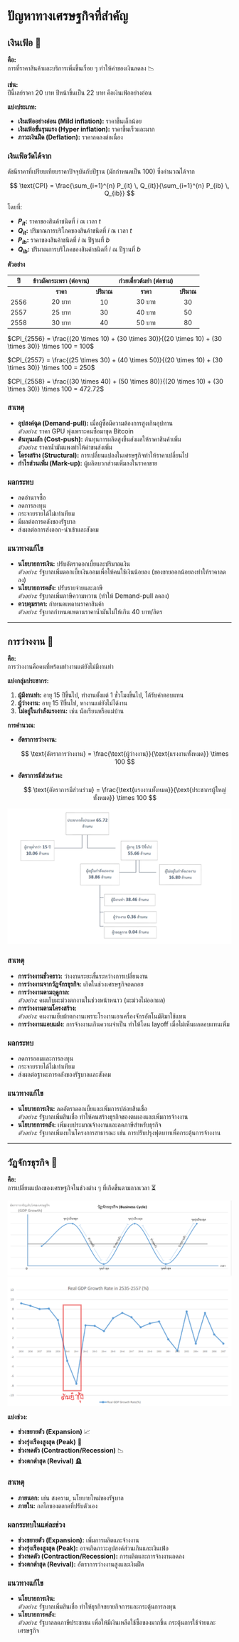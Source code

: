 # ปัญหาทางเศรษฐกิจที่สำคัญ

## เงินเฟ้อ 💸

**คือ:**  
การที่ราคาสินค้าและบริการเพิ่มขึ้นเรื่อย ๆ ทำให้ค่าของเงินลดลง 📉  

**เช่น:**  
ปีนี้เลย์ราคา 20 บาท ปีหน้าขึ้นเป็น 22 บาท คือเงินเฟ้ออย่างอ่อน

**แบ่งประเภท:**  
- **เงินเฟ้ออย่างอ่อน (Mild inflation):** ราคาขึ้นเล็กน้อย  
- **เงินเฟ้อขั้นรุนแรง (Hyper inflation):** ราคาขึ้นเร็วและมาก  
- **ภาวะเงินฝืด (Deflation):** ราคาลดลงต่อเนื่อง

### เงินเฟ้อวัดได้จาก
ดัชนีราคาที่เปรียบเทียบราคาปัจจุบันกับปีฐาน (มักกำหนดเป็น 100) ซึ่งคำนวณได้จาก

$$
\text{CPI} = \frac{\sum_{i=1}^{n} P_{it} \, Q_{it}}{\sum_{i=1}^{n} P_{ib} \, Q_{ib}}
$$

โดยที่:  
- **$P_{it}$:** ราคาของสินค้าชนิดที่ *i* ณ เวลา *t*  
- **$Q_{it}$:** ปริมาณการบริโภคของสินค้าชนิดที่ *i* ณ เวลา *t*  
- **$P_{ib}$:** ราคาของสินค้าชนิดที่ *i* ณ ปีฐานที่ *b*  
- **$Q_{ib}$:** ปริมาณการบริโภคของสินค้าชนิดที่ *i* ณ ปีฐานที่ *b*

**ตัวอย่าง**

|ปี|ข้าวผัดกระเพรา (ต่อจาน)||ก๋วยเตี๋ยวต้มยำ (ต่อชาม)||
|:-:|:-:|:-:|:-:|:-:|
||**ราคา**|**ปริมาณ**|**ราคา**|**ปริมาณ**|
|2556|20 บาท|10|30 บาท|30|
|2557|25 บาท|30|40 บาท|50|
|2558|30 บาท|40|50 บาท|80|

$CPI_{2556} = \frac{(20 \times 10) + (30 \times 30)}{(20 \times 10) + (30 \times 30)} \times 100 = 100$

$CPI_{2557} = \frac{(25 \times 30) + (40 \times 50)}{(20 \times 10) + (30 \times 30)} \times 100 = 250$

$CPI_{2558} = \frac{(30 \times 40) + (50 \times 80)}{(20 \times 10) + (30 \times 30)} \times 100 = 472.72$

### สาเหตุ

- **อุปสงค์ฉุด (Demand-pull):** เมื่อผู้ซื้อมีความต้องการสูงเกินอุปทาน  
  *ตัวอย่าง:* ราคา GPU พุ่งเพราะคนซื้อมาขุด Bitcoin  
- **ต้นทุนผลัก (Cost-push):** ต้นทุนการผลิตสูงขึ้นส่งผลให้ราคาสินค้าเพิ่ม  
  *ตัวอย่าง:* ราคาน้ำมันแพงทำให้ค่าขนส่งเพิ่ม  
- **โครงสร้าง (Structural):** การเปลี่ยนแปลงในเศรษฐกิจทำให้ราคาเปลี่ยนไป  
- **กำไรส่วนเพิ่ม (Mark-up):** ผู้ผลิตบวกส่วนเพิ่มลงในราคาขาย

### ผลกระทบ

- ลดอำนาจซื้อ  
- ลดการลงทุน  
- กระจายรายได้ไม่เท่าเทียม  
- มีผลต่อการคลังของรัฐบาล  
- ส่งผลต่อการส่งออก-นำเข้าและสังคม

### แนวทางแก้ไข

- **นโยบายการเงิน:** ปรับอัตราดอกเบี้ยและปริมาณเงิน  
  *ตัวอย่าง:* รัฐบาลเพิ่มดอกเบี้ยเงินออมเพื่อให้คนใช้เงินน้อยลง (ของขายออกน้อยลงทำให้ราคาลดลง)  
- **นโยบายการคลัง:** ปรับรายจ่ายและภาษี  
  *ตัวอย่าง:* รัฐบาลเพิ่มภาษีความหวาน (ทำให้ Demand-pull ลดลง)  
- **ควบคุมราคา:** กำหนดเพดานราคาสินค้า  
  *ตัวอย่าง:* รัฐบาลกำหนดเพดานราคาน้ำมันไม่ให้เกิน 40 บาท/ลิตร

---

## การว่างงาน 💼

**คือ:**  
การว่างงานคือคนที่พร้อมทำงานแต่ยังไม่มีงานทำ

**แบ่งกลุ่มประชากร:**  
1. **ผู้มีงานทำ:** อายุ 15 ปีขึ้นไป, ทำงานตั้งแต่ 1 ชั่วโมงขึ้นไป, ได้รับค่าตอบแทน  
2. **ผู้ว่างงาน:** อายุ 15 ปีขึ้นไป, หางานแต่ยังไม่ได้งาน  
3. **ไม่อยู่ในกำลังแรงงาน:** เช่น นักเรียนหรือแม่บ้าน

**การคำนวณ:**

- **อัตราการว่างงาน:**

  $$
  \text{อัตราการว่างงาน} = \frac{\text{ผู้ว่างงาน}}{\text{แรงงานทั้งหมด}} \times 100
  $$

- **อัตราการมีส่วนร่วม:**

  $$
  \text{อัตราการมีส่วนร่วม} = \frac{\text{แรงงานทั้งหมด}}{\text{ประชากรผู้ใหญ่ทั้งหมด}} \times 100
  $$

![example_workforce](picture/ch7/workforce.png)

### สาเหตุ

- **การว่างงานชั่วคราว:** ว่างงานระยะสั้นระหว่างการเปลี่ยนงาน  
- **การว่างงานจากวัฏจักรธุรกิจ:** เกิดในช่วงเศรษฐกิจถดถอย  
- **การว่างงานตามฤดูกาล:**  
  *ตัวอย่าง:* คนเก็บมะม่วงตกงานในช่วงหน้าหนาว (มะม่วงไม่ออกผล)  
- **การว่างงานตามโครงสร้าง:**  
  *ตัวอย่าง:* คนงานเย็บผ้าตกงานเพราะโรงงานเอาเครื่องจักรอัตโนมัติมาใช้แทน  
- **การว่างงานแอบแฝง:** การจ้างงานเกินความจำเป็น ทำให้โดน layoff เมื่อไม่เห็นผลตอบแทนเพิ่ม

### ผลกระทบ

- ลดการออมและการลงทุน  
- กระจายรายได้ไม่เท่าเทียม  
- ส่งผลต่อฐานะการคลังของรัฐบาลและสังคม

### แนวทางแก้ไข

- **นโยบายการเงิน:** ลดอัตราดอกเบี้ยและเพิ่มการปล่อยสินเชื่อ  
  *ตัวอย่าง:* รัฐบาลเพิ่มสินเชื่อ ทำให้คนสร้างธุรกิจของตนเองและเพิ่มการจ้างงาน  
- **นโยบายการคลัง:** เพิ่มงบประมาณจ้างงานและลดภาษีสำหรับธุรกิจ  
  *ตัวอย่าง:* รัฐบาลเพิ่มงบในโครงการสาธารณะ เช่น การปรับปรุงฟุตบาทเพื่อกระตุ้นการจ้างงาน

---

## วัฏจักรธุรกิจ 🔄

**คือ:**  
การเปลี่ยนแปลงของเศรษฐกิจในช่วงต่าง ๆ ที่เกิดขึ้นตามกาลเวลา ⏳

![business_cycle](picture/ch7/business_cycle.png)  
![real_business_cycle](picture/ch7/real_business_cycle.png)

**แบ่งช่วง:**  
- **ช่วงขยายตัว (Expansion)** 📈  
- **ช่วงรุ่งเรืองสูงสุด (Peak)** 🌙  
- **ช่วงหดตัว (Contraction/Recession)** 📉  
- **ช่วงตกต่ำสุด (Revival)** 🪦

### สาเหตุ

- **ภายนอก:** เช่น สงคราม, นโยบายใหม่ของรัฐบาล  
- **ภายใน:** กลไกของตลาดที่ปรับตัวเอง

### ผลกระทบในแต่ละช่วง

- **ช่วงขยายตัว (Expansion):** เพิ่มการผลิตและจ้างงาน  
- **ช่วงรุ่งเรืองสูงสุด (Peak):** อาจเกิดภาวะอุปสงค์ส่วนเกินและเงินเฟ้อ  
- **ช่วงหดตัว (Contraction/Recession):** การผลิตและการจ้างงานลดลง  
- **ช่วงตกต่ำสุด (Revival):** อัตราการว่างงานสูงและเงินฝืด

### แนวทางแก้ไข

- **นโยบายการเงิน:**  
  *ตัวอย่าง:* รัฐบาลเพิ่มสินเชื่อ ทำให้ธุรกิจขยายกิจการและกระตุ้นการลงทุน  
- **นโยบายการคลัง:**  
  *ตัวอย่าง:* รัฐบาลลดภาษีประชาชน เพื่อให้มีเงินเหลือใช้ซื้อของมากขึ้น กระตุ้นการใช้จ่ายและเศรษฐกิจ
